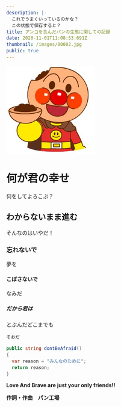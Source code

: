 ```yaml
---
description: |-
  これでうまくいっているのかな？
  この状態で保存すると？
title: アンコを含んだパンの生態に関しての記録
date: 2020-11-01T11:08:53.691Z
thumbnail: /images/00002.jpg
public: true
---
```

![](/images/00002.jpg)

# 何が君の幸せ

何をしてよろこぶ？

## わからないまま進む

そんなのはいやだ！

### 忘れないで

夢を

#### こぼさないで

なみだ

##### だから君は

とぶんだどこまでも

`そおだ`

```csharp
public string dontBeAfraid()
{
  var reason = "みんなのために";
  return reason;
}
```

**Love And Brave are just your only friends!!**

**作詞・作曲　パン工場**